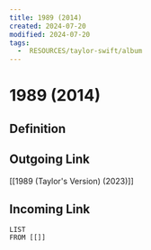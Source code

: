 ```yaml
---
title: 1989 (2014)
created: 2024-07-20
modified: 2024-07-20
tags:
  -  RESOURCES/taylor-swift/album
---
```

# 1989 (2014)
## Definition

## Outgoing Link
[[1989 (Taylor's Version) (2023)]]
## Incoming Link
```dataview
LIST
FROM [[]]
```
